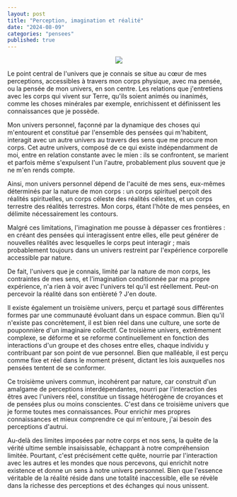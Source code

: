 ```yaml
---
layout: post
title: "Perception, imagination et réalité"
date: "2024-08-09"
categories: "pensees"
published: true
---
```


<center>
	<img src="{{site.baseurl}}/assets/figures/perception.jpeg">
</center>

Le point central de l'univers que je connais se situe au cœur de mes perceptions, accessibles à travers mon corps physique, avec ma pensée, ou la pensée de mon univers, en son centre. Les relations que j'entretiens avec les corps qui vivent sur Terre, qu'ils soient animés ou inanimés, comme les choses minérales par exemple, enrichissent et définissent les connaissances que je possède.

Mon univers personnel, façonné par la dynamique des choses qui m'entourent et constitué par l'ensemble des pensées qui m'habitent, interagit avec un autre univers au travers des sens que me procure mon corps. Cet autre univers, composé de ce qui existe indépendamment de moi, entre en relation constante avec le mien : ils se confrontent, se marient et parfois même s'expulsent l'un l'autre, probablement plus souvent que je ne m'en rends compte.

Ainsi, mon univers personnel dépend de l'acuité de mes sens, eux-mêmes déterminés par la nature de mon corps : un corps spirituel perçoit des réalités spirituelles, un corps céleste des réalités célestes, et un corps terrestre des réalités terrestres. Mon corps, étant l'hôte de mes pensées, en délimite nécessairement les contours.

Malgré ces limitations, l'imagination me pousse à dépasser ces frontières : en créant des pensées qui interagissent entre elles, elle peut générer de nouvelles réalités avec lesquelles le corps peut interagir ; mais probablement toujours dans un univers restreint par l'expérience corporelle accessible par nature.

De fait, l'univers que je connais, limité par la nature de mon corps, les contraintes de mes sens, et l'imagination conditionnée par ma propre expérience, n'a rien à voir avec l'univers tel qu'il est réellement. Peut-on percevoir la réalité dans son entièreté ? J'en doute.

Il existe également un troisième univers, perçu et partagé sous différentes formes par une communauté évoluant dans un espace commun. Bien qu'il n'existe pas concrètement, il est bien réel dans une culture, une sorte de pouponnière d'un imaginaire collectif. Ce troisième univers, extrêmement complexe, se déforme et se reforme continuellement en fonction des interactions d'un groupe et des choses entre elles, chaque individu y contribuant par son point de vue personnel. Bien que malléable, il est perçu comme fixe et réel dans le moment présent, dictant les lois auxquelles nos pensées tentent de se conformer.

Ce troisième univers commun, incohérent par nature, car construit d'un amalgame de perceptions interdépendantes, nourri par l'interaction des êtres avec l'univers réel, constitue un tissage hétérogène de croyances et de pensées plus ou moins conscientes. C'est dans ce troisième univers que je forme toutes mes connaissances. Pour enrichir mes propres connaissances et mieux comprendre ce qui m'entoure, j'ai besoin des perceptions d'autrui.

Au-delà des limites imposées par notre corps et nos sens, la quête de la vérité ultime semble insaisissable, échappant à notre compréhension limitée. Pourtant, c'est précisément cette quête, nourrie par l'interaction avec les autres et les mondes que nous percevons, qui enrichit notre existence et donne un sens à notre univers personnel. Bien que l'essence véritable de la réalité réside dans une totalité inaccessible, elle se révèle dans la richesse des perceptions et des échanges qui nous unissent.
